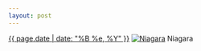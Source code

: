 ```yaml
---
layout: post
---
```


<p>
  <time><a href="/38">{{ page.date | date: "%B %e, %Y" }}</a></time>
  <a href="/38"><img src="{{ site.assets_url }}/38-640.jpg" srcset="{{ site.assets_url }}/38-1280.jpg 1280w, {{ site.assets_url }}/38-960.jpg 960w, {{ site.assets_url }}/38-640.jpg 640w, {{ site.assets_url }}/38-320.jpg 320w" sizes="(min-width: 700px) 50vw, calc(100vw - 2rem)" alt="Niagara" /></a>
  <span>Niagara</span>
</p>
